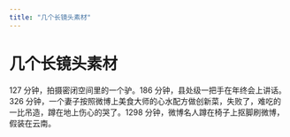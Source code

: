 ```yaml
---
title: "几个长镜头素材"
---
```

# 几个长镜头素材

127 分钟，拍摄密闭空间里的一个驴。186 分钟，县处级一把手在年终会上讲话。326 分钟，一个妻子按照微博上美食大师的心水配方做创新菜，失败了，难吃的一比吊造，蹲在地上伤心的哭了。1298 分钟，微博名人蹲在椅子上抠脚刷微博，假装在云南。



